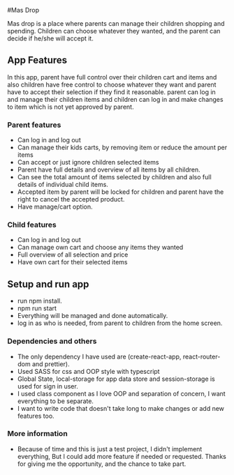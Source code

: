 #Mas Drop

Mas drop is a place where parents can manage their children shopping and spending.
Children can choose whatever they wanted, and the parent can decide if he/she will accept it.

## App Features
In this app, parent have full control over their children cart and items and also children have free control to choose whatever they want and parent have to accept their selection if they find it reasonable.
parent can log in and manage their children items and children can log in and make changes to item which is not yet approved by parent.

### Parent features
* Can log in and log out
* Can manage their kids carts, by removing item or reduce the amount per items
* Can accept or just ignore children selected items
* Parent have full details and overview of all items by all children.
* Can see the total amount of items selected by children and also full details of individual child items.
* Accepted item by parent will be locked for children and parent have the right to cancel the accepted product.
* Have manage/cart option.

### Child features
* Can log in and log out
* Can manage own cart and choose any items they wanted
* Full overview of all selection and price 
* Have own cart for their selected items


## Setup and run app

* run npm install. 
* npm run start 
* Everything will be managed and done automatically.
* log in as who is needed, from parent to children from the home screen.

### Dependencies and others
* The only dependency I have used are (create-react-app, react-router-dom and prettier).
* Used SASS for css and OOP style with typescript
* Global State, local-storage for app data store and session-storage is used for sign in user.
* I used class component as I love OOP and separation of concern, I want everything to be separate.
* I want to write code that doesn't take long to make changes or add new features too.

### More information
* Because of time and this is just a test project, I didn't implement everything, But I could add more feature if needed or requested.
Thanks for giving me the opportunity, and the chance to take part.


